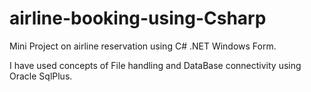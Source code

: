 # airline-booking-using-Csharp
Mini Project on airline reservation using C# .NET Windows Form.

I have used concepts of File handling and DataBase connectivity using Oracle SqlPlus.
